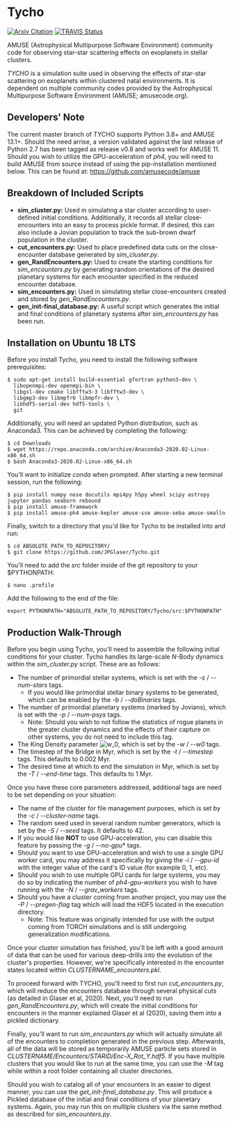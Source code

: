 # Tycho
[![Arxiv Citation](http://img.shields.io/badge/arXiv-2002.12375-green.svg?style=flat)](https://arxiv.org/abs/2002.12375)
[![TRAVIS Status](https://travis-ci.org/JPGlaser/Tycho.svg?branch=Py3_version)](https://travis-ci.org/github/JPGlaser/Tycho)

AMUSE (Astrophysical Multipurpose Software Environment) community code for observing star-star scattering effects on exoplanets in stellar clusters.

*TYCHO* is a simulation suite used in observing the effects of star-star scattering on exoplanets within clustered natal environments. It is dependent on multiple community codes provided by the Astrophysical Multipurpose Software Environment (AMUSE; amusecode.org).

## Developers' Note
The current master branch of TYCHO supports Python 3.8+ and AMUSE 13.1+. Should the need arrise, a version validated against the last release of Python 2.7 has been tagged as release v0.8 and works well for AMUSE 11. Should you wish to utilize the GPU-acceleration of *ph4*, you will need to build AMUSE from source instead of using the pip-installation mentioned below. This can be found at: https://github.com/amusecode/amuse 

## Breakdown of Included Scripts
- **sim_cluster.py:** Used in simulating a star cluster according to user-defined initial conditions. Additionally, it records all stellar close-encounters into an easy to process pickle format. If desired, this can also include a Jovian population to track the sub-brown dwarf population in the cluster.
- **cut_encounters.py:** Used to place predefined data cuts on the close-encounter database generated by *sim_cluster.py*.
- **gen_RandEncounters.py:** Used to create the starting conditions for *sim_encounters.py* by generating random orientations of the desired planetary systems for each encounter specified in the reduced encounter database.
- **sim_encounters.py:** Used in simulating stellar close-encounters created and stored by *gen_RandEncounters.py*.
- **gen_init-final_database.py:** A useful script which generates the initial and final conditions of planetary systems after *sim_encounters.py* has been run.

## Installation on Ubuntu 18 LTS

Before you install Tycho, you need to install the following software prerequisites:
```
$ sudo apt-get install build-essential gfortran python3-dev \
  libopenmpi-dev openmpi-bin \
  libgsl-dev cmake libfftw3-3 libfftw3-dev \
  libgmp3-dev libmpfr6 libmpfr-dev \
  libhdf5-serial-dev hdf5-tools \
  git
```
Additionally, you will need an updated Python distribution, such as Anaconda3. This can be achieved by completing the following:
```
$ cd Downloads
$ wget https://repo.anaconda.com/archive/Anaconda3-2020.02-Linux-x86_64.sh
$ bash Anaconda3-2020.02-Linux-x86_64.sh
```
You'll want to initialize *conda* when prompted. After starting a new terminal session, run the following:
```
$ pip install numpy nose docutils mpi4py h5py wheel scipy astropy jupyter pandas seaborn rebound
$ pip install amuse-framework
$ pip install amuse-ph4 amuse-kepler amuse-sse amuse-seba amuse-smalln
```
Finally, switch to a directory that you'd like for Tycho to be installed into and run:
```
$ cd ABSOLUTE_PATH_TO_REPOSITORY/
$ git clone https://github.com/JPGlaser/Tycho.git
```
You'll need to add the *src* folder inside of the git repository to your $PYTHONPATH:
```
$ nano .profile
```
Add the following to the end of the file:
```
export PYTHONPATH="ABSOLUTE_PATH_TO_REPOSITORY/Tycho/src:$PYTHONPATH"
```

## Production Walk-Through
Before you begin using Tycho, you'll need to assemble the following initial conditions for your cluster. Tycho handles its large-scale *N*-Body dynamics within the *sim_cluster.py* script. These are as follows:
* The number of primordial stellar systems, which is set with the *-s* / *--num-stars* tags.
    * If you would like primordial stellar binary systems to be generated, which can be enabled by the *-b* / *--doBinaries* tags.
* The number of primordial planetary systems (marked by Jovians), which is set with the *-p* / *--num-psys* tags.
    * Note: Should you wish to not follow the statistics of rogue planets in the greater cluster dynamics and the effects of their capture on other systems, you do not need to include this tag.
* The King Density parameter ![w_0](https://render.githubusercontent.com/render/math?math=w_0), which is set by the *-w* / *--w0* tags.
* The timestep of the Bridge in Myr, which is set by the *-t* / *--timestep* tags. This defaults to 0.002 Myr.
* The desired time at which to end the simulation in Myr, which is set by the *-T* / *--end-time* tags. This defaults to 1 Myr.

Once you have these core parameters addressed, additional tags are need to be set depending on your situation:
* The name of the cluster for file management purposes, which is set by the *-c* / *--cluster-name* tags.
* The random seed used in several random number generators, which is set by the *-S* / *--seed* tags. It defaults to 42.
* If you would like **NOT** to use GPU-acceleration, you can disable this feature by passing the *-g* / *--no-gpu** tags.
* Should you want to use GPU-acceleration and wish to use a single GPU worker card, you may address it specifically by giving the *-i* / *--gpu-id* with the integer value of the card's ID value (for example 0, 1, etc).
* Should you wish to use multiple GPU cards for large systems, you may do so by indicating the number of *ph4-gpu-workers* you wish to have running with the *-N* / *--grav_workers* tags.
* Should you have a cluster coming from another project, you may use the *-P* / *--pregen-flag* tag which will load the HDF5 located in the execution directory.
    * Note: This feature was originally intended for use with the output coming from TORCH simulations and is still undergoing generalization modifications.

Once your cluster simulation has finished, you'll be left with a good amount of data that can be used for various deep-drills into the evolution of the cluster's properties. However, we're specifically interested in the encounter states located within *CLUSTERNAME_encounters.pkl*.

To proceed forward with TYCHO, you'll need to first run *cut_encounters.py*, which will reduce the encounters database through several physical cuts (as detailed in Glaser et al, 2020). Next, you'll need to run *gen_RandEncounters.py*, which will create the initial conditions for encounters in the manner explained Glaser et al (2020), saving them into a pickled dictionary.

Finally, you'll want to run *sim_encounters.py* which will actually simulate all of the encounters to completion generated in the previous step. Afterwards, all of the data will be stored as temporarily AMUSE particle sets stored in *CLUSTERNAME/Encounters/STARID/Enc-X_Rot_Y.hdf5*. If you have multiple clusters that you would like to run at the same time, you can use the *-M* tag while within a root folder containing all cluster directories.

Should you wish to catalog all of your encounters in an easier to digest manner, you can use the *get_init-final_database.py*. This will produce a Pickled database of the initial and final conditions of your planetary systems. Again, you may run this on multiple clusters via the same method as described for *sim_encounters.py*.
